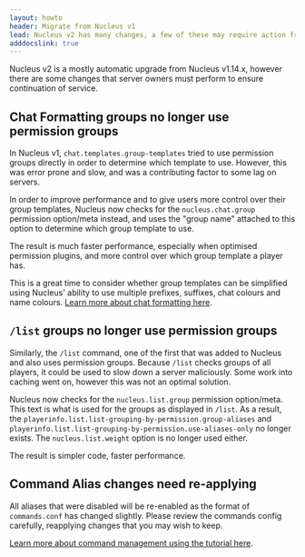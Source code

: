 ```yaml
---
layout: howto
header: Migrate from Nucleus v1
lead: Nucleus v2 has many changes, a few of these may require action from users. 
adddocslink: true
---
```


Nucleus v2 is a mostly automatic upgrade from Nucleus v1.14.x, however there are some changes that server owners must perform to ensure continuation of service.

## Chat Formatting groups no longer use permission groups

In Nucleus v1, `chat.templates.group-templates` tried to use permission groups directly in order to determine which template to use. However, this was error prone
and slow, and was a contributing factor to some lag on servers.

In order to improve performance and to give users more control over their group templates, Nucleus now checks for the `nucleus.chat.group` permission option/meta
instead, and uses the "group name" attached to this option to determine which group template to use.

The result is much faster performance, especially when optimised permission plugins, and more control over which group template a player has.  

This is a great time to consider whether group templates can be simplified using Nucleus' ability to use multiple prefixes, suffixes, chat colours and name colours. 
[Learn more about chat formatting here](chat.html).

## `/list` groups no longer use permission groups

Similarly, the `/list` command, one of the first that was added to Nucleus and also uses permission groups. Because `/list` checks groups of all players, it could
be used to slow down a server maliciously. Some work into caching went on, however this was not an optimal solution.

Nucleus now checks for the `nucleus.list.group` permission option/meta. This text is what is used for the groups as displayed in `/list`. As a result,
the `playerinfo.list.list-grouping-by-permission.group-aliases` and `playerinfo.list.list-grouping-by-permission.use-aliases-only` no longer exists.
The `nucleus.list.weight` option is no longer used either. 

The result is simpler code, faster performance.

## Command Alias changes need re-applying

All aliases that were disabled will be re-enabled as the format of `commands.conf` has changed slightly. Please review the commands config carefully, reapplying 
changes that you may wish to keep.

[Learn more about command management using the tutorial here](../tutorial/commandconfig).
